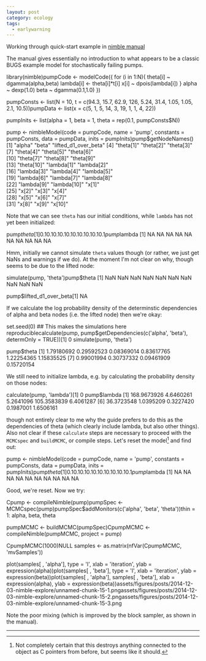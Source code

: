 ```yaml
---
layout: post
category: ecology
tags:
  - earlywarning
---
```



Working through quick-start example in [nimble manual](http://r-nimble.org/manuals/NimbleUserManual.pdf)




The manual gives essentially no introduction to what appears to be a classic BUGS example model for stochastically failing pumps.  

library(nimble)pumpCode <- modelCode({
  for (i in 1:N){
    theta[i] ~ dgamma(alpha,beta)
    lambda[i] <- theta[i]*t[i]
    x[i] ~ dpois(lambda[i])
  }
  alpha ~ dexp(1.0)
  beta ~ dgamma(0.1,1.0)
})

pumpConsts <- list(N = 10, 
                   t = c(94.3, 15.7, 62.9, 126, 5.24,
                         31.4, 1.05, 1.05, 2.1, 10.5))pumpData <- list(x = c(5, 1, 5, 14, 3, 19, 1, 1, 4, 22))

pumpInits <- list(alpha = 1, 
                  beta = 1,
                  theta = rep(0.1, pumpConsts$N))


pump <- nimbleModel(code = pumpCode, 
                    name = 'pump', 
                    constants = pumpConsts,
                    data = pumpData, 
                    inits = pumpInits)pump$getNodeNames() [1] "alpha"               "beta"                "lifted_d1_over_beta"
 [4] "theta[1]"            "theta[2]"            "theta[3]"           
 [7] "theta[4]"            "theta[5]"            "theta[6]"           
[10] "theta[7]"            "theta[8]"            "theta[9]"           
[13] "theta[10]"           "lambda[1]"           "lambda[2]"          
[16] "lambda[3]"           "lambda[4]"           "lambda[5]"          
[19] "lambda[6]"           "lambda[7]"           "lambda[8]"          
[22] "lambda[9]"           "lambda[10]"          "x[1]"               
[25] "x[2]"                "x[3]"                "x[4]"               
[28] "x[5]"                "x[6]"                "x[7]"               
[31] "x[8]"                "x[9]"                "x[10]"              


Note that we can see `theta` has our initial conditions, while `lambda` has not yet been initialized:

pump$theta [1] 0.1 0.1 0.1 0.1 0.1 0.1 0.1 0.1 0.1 0.1
pump$lambda [1] NA NA NA NA NA NA NA NA NA NA


Hmm, initially we cannot simulate `theta` values though (or rather, we just get NaNs and warnings if we do). At the moment I'm not clear on why, though seems to be due to the lifted node:

simulate(pump, 'theta')pump$theta [1] NaN NaN NaN NaN NaN NaN NaN NaN NaN NaN


pump$lifted_d1_over_beta[1] NA




If we calculate the log probability density of the determinstic dependencies of alpha and beta nodes (i.e. the lifted node) then we're okay: 

set.seed(0) ## This makes the simulations here reproduciblecalculate(pump, pump$getDependencies(c('alpha', 'beta'), determOnly = TRUE))[1] 0
simulate(pump, 'theta')

pump$theta [1] 1.79180692 0.29592523 0.08369014 0.83617765 1.22254365 1.15835525
 [7] 0.99001994 0.30737332 0.09461909 0.15720154


We still need to initialize lambda, e.g. by calculating the probability density on those nodes:

calculate(pump, 'lambda')[1] 0
pump$lambda [1] 168.9673926   4.6460261   5.2641096 105.3583839   6.4061287
 [6]  36.3723548   1.0395209   0.3227420   0.1987001   1.6506161


though not entirely clear to me why the guide prefers to do this as the dependencies of theta (which clearly include lambda, but also other things).  Also not clear if these `calculate` steps are necessary to proceed with the `MCMCspec` and `buildMCMC`, or compile steps.  Let's reset the model[^1] and find out:

[^1]: Not completely certain that this destroys anything connected to the object as C pointers from before, but seems like it should. 

pump <- nimbleModel(code = pumpCode, 
                    name = 'pump', 
                    constants = pumpConsts,
                    data = pumpData, 
                    inits = pumpInits)pump$theta [1] 0.1 0.1 0.1 0.1 0.1 0.1 0.1 0.1 0.1 0.1
pump$lambda [1] NA NA NA NA NA NA NA NA NA NA



Good, we're reset. Now we try:

Cpump <- compileNimble(pump)pumpSpec <- MCMCspec(pump)pumpSpec$addMonitors(c('alpha', 'beta', 'theta'))thin = 1: alpha, beta, theta



pumpMCMC <- buildMCMC(pumpSpec)CpumpMCMC <- compileNimble(pumpMCMC, project = pump)

CpumpMCMC(1000)NULL
samples <- as.matrix(nfVar(CpumpMCMC, 'mvSamples'))

plot(samples[ , 'alpha'], type = 'l', xlab = 'iteration',
ylab = expression(alpha))plot(samples[ , 'beta'], type = 'l', xlab = 'iteration',
ylab = expression(beta))plot(samples[ , 'alpha'], samples[ , 'beta'], xlab = expression(alpha),
ylab = expression(beta))assets/figures/posts/2014-12-03-nimble-explore/unnamed-chunk-15-1.pngassets/figures/posts/2014-12-03-nimble-explore/unnamed-chunk-15-2.pngassets/figures/posts/2014-12-03-nimble-explore/unnamed-chunk-15-3.png

Note the poor mixing (which is improved by the block sampler, as shown in the manual).


------
